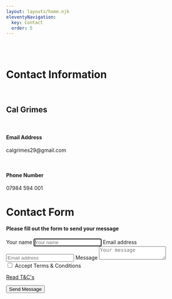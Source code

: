 ```yaml
---
layout: layouts/home.njk
eleventyNavigation:
  key: Contact
  order: 5
---
```


<div class="container">
  <br>
  <br>
  <div class="text-center">
  <!-- Contact info -->
  <div class="row">
    <div class="col-md-6">
      <h1 class="h1 mb-3 font-weight-normal">Contact Information</h1>
      <br>
      <h2 class="h2 mb-3 font-weight-normal">Cal Grimes</h2>
      <br>
      <h4 class="h4 mb-3 font-weight-normal">Email Address</h4>
      <p>calgrimes29@gmail.com</p>
      <br>
      <h4 class="h4 mb-3 font-weight-normal">Phone Number</h4>
      <p>07984 594 001</p>
    </div>
    <div class="col-md-6">
      <form class="form-signin form-control " name="contact" method="POST" netlify><input type="hidden" name="form-name" value="contact">
      <h1 class="h1 mb-3 font-weight-normal">Contact Form</h1>
        <h4 class="h4 mb-3 font-weight-normal">Please fill out the form to send your message</h4>
        <label for="inputName" class="sr-only">Your name</label>
        <input name="name" type="text" id="inputName" class="form-control top-contact-form-input" placeholder="Your name" required="" autofocus="">
        <label for="inputEmail" class="sr-only">Email address</label>
        <input name="email" type="email" id="inputEmail" class="form-control middle-contact-form-input" placeholder="Email address" required="" autofocus="">
        <label for="message" class="sr-only">Message</label>
        <textarea type="textarea" name="message" id="message" class="form-control bottom-contact-form-input" placeholder="Your message" required=""></textarea>
        <div class="checkbox mb-3">
          <label>
            <input type="checkbox" name="accept-terms-and-conditions" id="accept-terms-and-conditions" value="accepted T&amp;Cs" required=""> Accept Terms &amp; Conditions
          </label>
          <a href="/t&amp;c" target="_blank"><p>Read T&amp;C's</p></a>
        </div>
        <button class="btn btn-lg btn-primary btn-block" type="submit">Send Message</button>
      </form>
    </div>
  </div>
</div>
